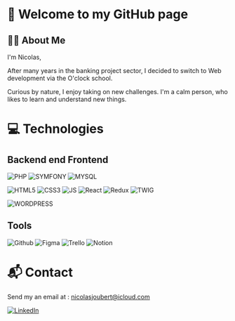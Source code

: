 
# 👋 Welcome to my GitHub page 
## 👨‍💻 About Me 
I'm Nicolas, 

After many years in the banking project sector, I decided to switch to Web development via the O'clock school.

Curious by nature, I enjoy taking on new challenges. I'm a calm person, who likes to learn and understand new things.

# 💻 Technologies 
## Backend end Frontend
![PHP](https://img.shields.io/badge/PHP-777BB3?logo=php&logoColor=white)
![SYMFONY](https://img.shields.io/badge/SYMFONY-black?logo=SYMFONY&logoColor=white)
![MYSQL](https://img.shields.io/badge/MYSQL-00758f?logo=MYSQL&logoColor=white)

![HTML5](https://img.shields.io/badge/HTML5-e34f26?logo=HTML5&logoColor=white)
![CSS3](https://img.shields.io/badge/CSS3-2965f1?logo=css3&logoColor=white)
![JS](https://img.shields.io/badge/JAVASCRIPT-f0db4f?logo=Javascript&logoColor=%23323330)
![React](https://img.shields.io/badge/REACT-%2320232a.svg?style=flat&logo=react&logoColor=%2361DAFB) 
![Redux](https://img.shields.io/badge/REDUX-%23593d88.svg?style=flat&logo=redux&logoColor=white) 
![TWIG](https://img.shields.io/badge/TWIG-64b678?logo=Twig&logoColor=%23323330)

![WORDPRESS](https://img.shields.io/badge/WORDPRESS-21759B?logo=WORDPRESS&logoColor=white)

## Tools
![Github](https://img.shields.io/badge/Github-black?logo=Github&logoColor=white)
![Figma](https://img.shields.io/badge/FIGMA-ff7262?logo=Figma&logoColor=white)
![Trello](https://img.shields.io/badge/TRELLO-0079bf?logo=Trello&logoColor=white)
![Notion](https://img.shields.io/badge/NOTION-black?logo=NOTION&logoColor=white)

# 📬 Contact 

Send my an email at : nicolasjoubert@icloud.com

[![LinkedIn](https://img.shields.io/badge/LinkedIn-0a66c2?logo=linkedin&logoColor=white)](https://www.linkedin.com/in/nicolas--joubert/)
